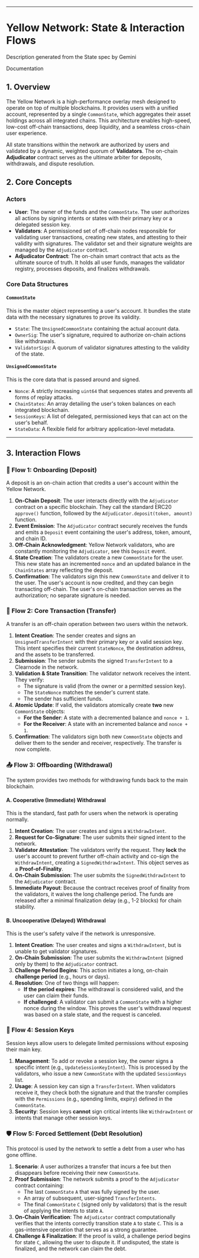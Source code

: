 
---

# Yellow Network: State & Interaction Flows 

Description generated from the State spec by Gemini

Documentation

## 1. Overview

The Yellow Network is a high-performance overlay mesh designed to operate on top of multiple blockchains. It provides users with a unified account, represented by a single `CommonState`, which aggregates their asset holdings across all integrated chains. This architecture enables high-speed, low-cost off-chain transactions, deep liquidity, and a seamless cross-chain user experience.

All state transitions within the network are authorized by users and validated by a dynamic, weighted quorum of **Validators**. The on-chain **Adjudicator** contract serves as the ultimate arbiter for deposits, withdrawals, and dispute resolution.

## 2. Core Concepts

### Actors

* **User**: The owner of the funds and the `CommonState`. The user authorizes all actions by signing intents or states with their primary key or a delegated session key.
* **Validators**: A permissioned set of off-chain nodes responsible for validating user transactions, creating new states, and attesting to their validity with signatures. The validator set and their signature weights are managed by the `Adjudicator` contract.
* **Adjudicator Contract**: The on-chain smart contract that acts as the ultimate source of truth. It holds all user funds, manages the validator registry, processes deposits, and finalizes withdrawals.

### Core Data Structures

#### `CommonState`
This is the master object representing a user's account. It bundles the state data with the necessary signatures to prove its validity.

* `State`: The `UnsignedCommonState` containing the actual account data.
* `OwnerSig`: The user's signature, required to authorize on-chain actions like withdrawals.
* `ValidatorSigs`: A quorum of validator signatures attesting to the validity of the state.

#### `UnsignedCommonState`
This is the core data that is passed around and signed.

* `Nonce`: A strictly increasing `uint64` that sequences states and prevents all forms of replay attacks.
* `ChainStates`: An array detailing the user's token balances on each integrated blockchain.
* `SessionKeys`: A list of delegated, permissioned keys that can act on the user's behalf.
* `StateData`: A flexible field for arbitrary application-level metadata.

---

## 3. Interaction Flows

### 🏦 Flow 1: Onboarding (Deposit)

A deposit is an on-chain action that credits a user's account within the Yellow Network.

1.  **On-Chain Deposit**: The user interacts directly with the `Adjudicator` contract on a specific blockchain. They call the standard ERC20 `approve()` function, followed by the `Adjudicator.deposit(token, amount)` function.
2.  **Event Emission**: The `Adjudicator` contract securely receives the funds and emits a `Deposit` event containing the user's address, token, amount, and chain ID.
3.  **Off-Chain Acknowledgment**: Yellow Network validators, who are constantly monitoring the `Adjudicator`, see this `Deposit` event.
4.  **State Creation**: The validators create a new `CommonState` for the user. This new state has an incremented `nonce` and an updated balance in the `ChainStates` array reflecting the deposit.
5.  **Confirmation**: The validators sign this new `CommonState` and deliver it to the user. The user's account is now credited, and they can begin transacting off-chain. The user's on-chain transaction serves as the authorization; no separate signature is needed.

### 💸 Flow 2: Core Transaction (Transfer)

A transfer is an off-chain operation between two users within the network.

1.  **Intent Creation**: The sender creates and signs an `UnsignedTransferIntent` with their primary key or a valid session key. This intent specifies their current `StateNonce`, the destination address, and the assets to be transferred.
2.  **Submission**: The sender submits the signed `TransferIntent` to a Clearnode in the network.
3.  **Validation & State Transition**: The validator network receives the intent. They verify:
    * The signature is valid (from the owner or a permitted session key).
    * The `StateNonce` matches the sender's current state.
    * The sender has sufficient funds.
4.  **Atomic Update**: If valid, the validators atomically create **two** new `CommonState` objects:
    * **For the Sender**: A state with a decremented balance and `nonce + 1`.
    * **For the Receiver**: A state with an incremented balance and `nonce + 1`.
5.  **Confirmation**: The validators sign both new `CommonState` objects and deliver them to the sender and receiver, respectively. The transfer is now complete.

### 📤 Flow 3: Offboarding (Withdrawal)

The system provides two methods for withdrawing funds back to the main blockchain.

#### A. Cooperative (Immediate) Withdrawal

This is the standard, fast path for users when the network is operating normally.

1.  **Intent Creation**: The user creates and signs a `WithdrawIntent`.
2.  **Request for Co-Signature**: The user submits their signed intent to the network.
3.  **Validator Attestation**: The validators verify the request. They **lock** the user's account to prevent further off-chain activity and co-sign the `WithdrawIntent`, creating a `SignedWithdrawIntent`. This object serves as a **Proof-of-Finality**.
4.  **On-Chain Submission**: The user submits the `SignedWithdrawIntent` to the `Adjudicator` contract.
5.  **Immediate Payout**: Because the contract receives proof of finality from the validators, it waives the long challenge period. The funds are released after a minimal finalization delay (e.g., 1-2 blocks) for chain stability.

#### B. Uncooperative (Delayed) Withdrawal

This is the user's safety valve if the network is unresponsive.

1.  **Intent Creation**: The user creates and signs a `WithdrawIntent`, but is unable to get validator signatures.
2.  **On-Chain Submission**: The user submits the `WithdrawIntent` (signed only by them) to the `Adjudicator` contract.
3.  **Challenge Period Begins**: This action initiates a long, on-chain **challenge period** (e.g., hours or days).
4.  **Resolution**: One of two things will happen:
    * **If the period expires**: The withdrawal is considered valid, and the user can claim their funds.
    * **If challenged**: A validator can submit a `CommonState` with a higher nonce during the window. This proves the user's withdrawal request was based on a stale state, and the request is canceled.

### 🔑 Flow 4: Session Keys

Session keys allow users to delegate limited permissions without exposing their main key.

1.  **Management**: To add or revoke a session key, the owner signs a specific intent (e.g., `UpdateSessionKeyIntent`). This is processed by the validators, who issue a new `CommonState` with the updated `SessionKeys` list.
2.  **Usage**: A session key can sign a `TransferIntent`. When validators receive it, they check both the signature and that the transfer complies with the `Permissions` (e.g., spending limits, expiry) defined in the `CommonState`.
3.  **Security**: Session keys **cannot** sign critical intents like `WithdrawIntent` or intents that manage other session keys.

### 🛡️ Flow 5: Forced Settlement (Debt Resolution)

This protocol is used by the network to settle a debt from a user who has gone offline.

1.  **Scenario**: A user authorizes a transfer that incurs a fee but then disappears before receiving their new `CommonState`.
2.  **Proof Submission**: The network submits a proof to the `Adjudicator` contract containing:
    * The last `CommonState` `A` that was fully signed by the user.
    * An array of subsequent, user-signed `TransferIntents`.
    * The final `CommonState` `C` (signed only by validators) that is the result of applying the intents to state `A`.
3.  **On-Chain Verification**: The `Adjudicator` contract computationally verifies that the intents correctly transition state `A` to state `C`. This is a gas-intensive operation that serves as a strong guarantee.
4.  **Challenge & Finalization**: If the proof is valid, a challenge period begins for state `C`, allowing the user to dispute it. If undisputed, the state is finalized, and the network can claim the debt.